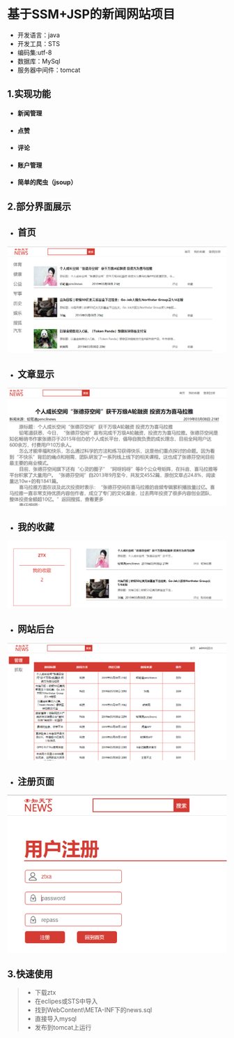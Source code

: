 # 基于SSM+JSP的新闻网站项目
* 开发语言：java
* 开发工具：STS
* 编码集:utf-8
* 数据库：MySql
* 服务器中间件：tomcat 

## 1.实现功能
   * #### 新闻管理
   * #### 点赞
   * #### 评论
   * #### 账户管理
   * #### 简单的爬虫（jsoup）
   
## 2.部分界面展示
* ## 首页
![](https://github.com/phyear/news/blob/master/projectPicture/2019-04-04_161945.png "首页")
* ## 文章显示
![](https://github.com/phyear/news/blob/master/projectPicture/artificate.png "文章显示")
* ## 我的收藏
![](https://github.com/phyear/news/blob/master/projectPicture/collect.png "我的收藏")
* ## 网站后台
![](https://github.com/phyear/news/blob/master/projectPicture/managePage.png "网站后台")
* ## 注册页面
![](https://github.com/phyear/news/blob/master/projectPicture/register.png "注册页面")
## 3.快速使用

> * 下载ztx
> * 在eclipes或STS中导入
> * 找到WebContent\META-INF下的news.sql
> * 直接导入mysql
> * 发布到tomcat上运行

